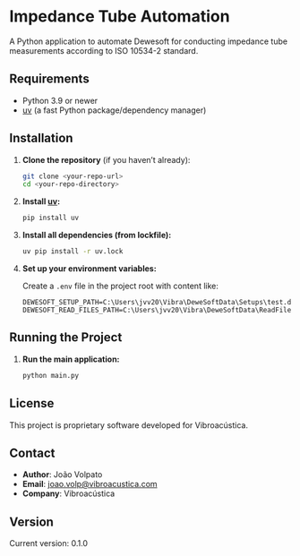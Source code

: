 # Impedance Tube Automation

A Python application to automate Dewesoft for conducting impedance tube measurements according to ISO 10534-2 standard.

## Requirements

- Python 3.9 or newer
- [uv](https://github.com/astral-sh/uv) (a fast Python package/dependency manager)

## Installation

1. **Clone the repository** (if you haven’t already):

   ```sh
   git clone <your-repo-url>
   cd <your-repo-directory>
   ```

2. **Install [uv](https://github.com/astral-sh/uv):**

   ```sh
   pip install uv
   ```

3. **Install all dependencies (from lockfile):**

   ```sh
   uv pip install -r uv.lock
   ```



4. **Set up your environment variables:**

   Create a `.env` file in the project root with content like:

   ```
   DEWESOFT_SETUP_PATH=C:\Users\jvv20\Vibra\DeweSoftData\Setups\test.dxs
   DEWESOFT_READ_FILES_PATH=C:\Users\jvv20\Vibra\DeweSoftData\ReadFiles
   ```

## Running the Project

1. **Run the main application:**

   ```sh
   python main.py
   ```


## License

This project is proprietary software developed for Vibroacústica.

## Contact

- **Author**: João Volpato
- **Email**: joao.volp@vibroacustica.com
- **Company**: Vibroacústica

## Version

Current version: 0.1.0